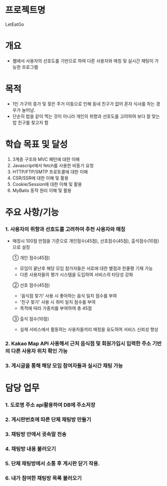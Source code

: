 # 프로젝트명
 LetEatGo

# 개요
- 웹에서 사용자의 선호도를 기반으로 하여 다른 사용자와 매칭 및 실시간 채팅이 가능한 프로그램


# 목적
- 1인 가구의 증가 및 잦은 주거 이동으로 인해 동네 친구가 없어 혼자 식사를 하는 경우가 늘어남.
- 단순히 밥을 같이 먹는 것이 아니라 개인의 취향과 선호도를 고려하여 보다 잘 맞는 밥 친구를 찾고자 함


# 학습 목표 및 달성
1. 3계층 구조와 MVC 패턴에 대한 이해
2. Javascript에서 fetch를 사용한 비동기 요청
3. HTTP/FTP/SMTP 프로토콜에 대한 이해
4. CSR/SSR에 대한 이해 및 활용
5. Cookie/Session에 대한 이해 및 활용
6. MyBatis 동작 원리 이해 및 활용



# 주요 사항/기능
### 1. 사용자의 취향과 선호도를 고려하여 추천 사용자와 매칭
  - 매칭시 100점 만점을 기준으로 개인점수(45점), 선호점수(45점), 출석점수(10점)으로 설정
  
    ① 개인 점수(45점)
     - 모임이 끝난후 해당 모임 참가자들은 서로에 대한 별점과 한줄평 기재 가능
     - 다른 사용자들의 평가 시스템을 도입하여 서비스의 타당성 강화
  
    ② 선호 점수(45점)
     - '음식점 찾기' 사용 시 좋아하는 음식 일치 점수를 부여
     - '친구 찾기' 사용 시 취미 일치 점수를 부여
     - 목적에 따라 가중치를 부여하여 총 45점
   
    ③ 출석 점수(10점)
     - 실제 서비스에서 활동하는 사용자들끼리 매칭을 유도하여 서비스 신뢰성 향상
### 2. Kakao Map API 사용해서 근처 음식점 및 회원가입시 입력한 주소 기반의 다른 사용자 위치 확인 가능

### 3. 게시글을 통해 해당 모임 참여자들과 실시간 채팅 가능




# 담당 업무
### 1. 도로명 주소 api활용하여 DB에 주소저장
    
### 2. 게시판번호에 따른 단체 채팅방 만들기
    
### 3. 채팅방 안에서 귓속말 전송

### 4. 채팅방 내용 불러오기

### 5. 단체 채팅방에서 소통 후 게시판 닫기 작용.

### 6. 내가 참여한 채팅방 목록 불러오기
  
